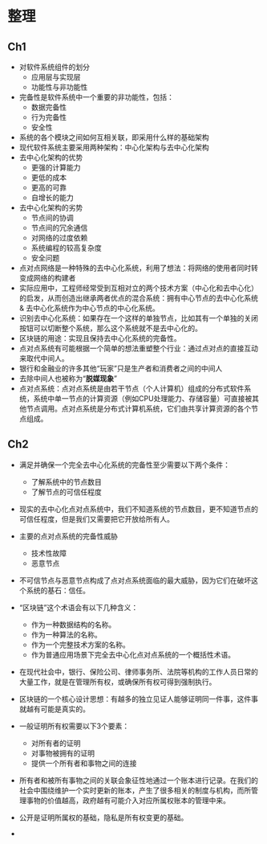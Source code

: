 # 整理

## Ch1

- 对软件系统组件的划分
  - 应用层与实现层
  - 功能性与非功能性
- 完备性是软件系统中一个重要的非功能性，包括：
  - 数据完备性
  - 行为完备性
  - 安全性
- 系统的各个模块之间如何互相关联，即采用什么样的基础架构
- 现代软件系统主要采用两种架构：中心化架构与去中心化架构
- 去中心化架构的优势
  - 更强的计算能力
  - 更低的成本
  - 更高的可靠
  - 自增长的能力
- 去中心化架构的劣势
  - 节点间的协调
  - 节点间的冗余通信
  - 对网络的过度依赖
  - 系统编程的较高复杂度
  - 安全问题
- 点对点网络是一种特殊的去中心化系统，利用了想法：将网络的使用者同时转变成网络的构建者
- 实际应用中，工程师经常受到互相对立的两个技术方案（中心化和去中心化）的启发，从而创造出继承两者优点的混合系统：拥有中心节点的去中心化系统 & 去中心化系统作为中心节点的中心化系统。
- 识别去中心化系统：如果存在一个这样的单独节点，比如其有一个单独的关闭按钮可以切断整个系统，那么这个系统就不是去中心化的。
- 区块链的用途：实现且保持去中心化系统的完备性。
- 点对点系统有可能根据一个简单的想法重塑整个行业：通过点对点的直接互动来取代中间人。
- 银行和金融业的许多其他“玩家”只是生产者和消费者之间的中间人
- 去除中间人也被称为“**脱媒现象**”
- 点对点系统：点对点系统是由若干节点（个人计算机）组成的分布式软件系统，系统中单一节点的计算资源（例如CPU处理能力、存储容量）可直接被其他节点调用。点对点系统是分布式计算机系统，它们由共享计算资源的各个节点组成。

## Ch2

- 满足并确保一个完全去中心化系统的完备性至少需要以下两个条件：
  - 了解系统中的节点数目
  - 了解节点的可信任程度
- 现实的去中心化点对点系统中，我们不知道系统的节点数目，更不知道节点的可信任程度，但是我们又需要把它开放给所有人。
- 主要的点对点系统的完备性威胁
  - 技术性故障
  - 恶意节点
- 不可信节点与恶意节点构成了点对点系统面临的最大威胁，因为它们在破坏这个系统的基石：信任。
- “区块链”这个术语会有以下几种含义：

  - 作为一种数据结构的名称。
  - 作为一种算法的名称。
  - 作为一个完整技术方案的名称。
  - 作为普通应用场景下完全去中心化点对点系统的一个概括性术语。
- 在现代社会中，银行、保险公司、律师事务所、法院等机构的工作人员日常的大量工作，就是在管理所有权，或确保所有权可得到强制执行。
- 区块链的一个核心设计思想：有越多的独立见证人能够证明同一件事，这件事就越有可能是真实的。
- 一般证明所有权需要以下3个要素：

  - 对所有者的证明
  - 对事物被拥有的证明
  - 提供一个所有者和事物之间的连接
- 所有者和被所有事物之间的关联会象征性地通过一个账本进行记录。在我们的社会中围绕维护一个实时更新的账本，产生了很多相关的制度与机构，而所管理事物的价值越高，政府越有可能介入对应所属权账本的管理中来。
- 公开是证明所属权的基础，隐私是所有权变更的基础。
- 